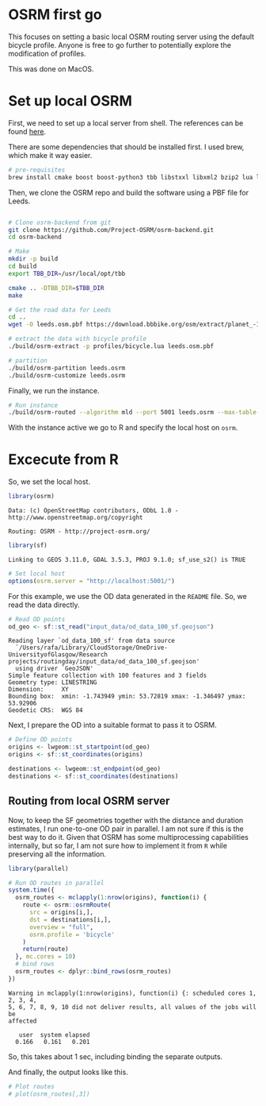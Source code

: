 # OSRM first go

This focuses on setting a basic local OSRM routing server using the
default bicycle profile. Anyone is free to go further to potentially
explore the modification of profiles.

This was done on MacOS.

# Set up local OSRM

First, we need to set up a local server from shell. The references can
be found [here](https://github.com/Project-OSRM/osrm-backend).

There are some dependencies that should be installed first. I used brew,
which make it way easier.

``` bash
# pre-requisites
brew install cmake boost boost-python3 tbb libstxxl libxml2 bzip2 lua luajit libzip openssl pkg-config
```

Then, we clone the OSRM repo and build the software using a PBF file for
Leeds.

``` bash

# Clone osrm-backend from git
git clone https://github.com/Project-OSRM/osrm-backend.git
cd osrm-backend

# Make
mkdir -p build
cd build
export TBB_DIR=/usr/local/opt/tbb

cmake .. -DTBB_DIR=$TBB_DIR
make

# Get the road data for Leeds
cd ..
wget -O leeds.osm.pbf https://download.bbbike.org/osm/extract/planet_-1.6757,53.7141_-1.4287,53.879.osm.pbf

# extract the data with bicycle profile
./build/osrm-extract -p profiles/bicycle.lua leeds.osm.pbf

# partition
./build/osrm-partition leeds.osrm
./build/osrm-customize leeds.osrm
```

Finally, we run the instance.

``` bash
# Run instance
./build/osrm-routed --algorithm mld --port 5001 leeds.osrm --max-table-size 100000
```

With the instance active we go to R and specify the local host on
`osrm`.

# Excecute from R

So, we set the local host.

``` r
library(osrm)
```

    Data: (c) OpenStreetMap contributors, ODbL 1.0 - http://www.openstreetmap.org/copyright

    Routing: OSRM - http://project-osrm.org/

``` r
library(sf)
```

    Linking to GEOS 3.11.0, GDAL 3.5.3, PROJ 9.1.0; sf_use_s2() is TRUE

``` r
# Set local host
options(osrm.server = "http://localhost:5001/")
```

For this example, we use the OD data generated in the `README` file. So,
we read the data directly.

``` r
# Read OD points
od_geo <- sf::st_read("input_data/od_data_100_sf.geojson")
```

    Reading layer `od_data_100_sf' from data source 
      `/Users/rafa/Library/CloudStorage/OneDrive-UniversityofGlasgow/Research projects/routingday/input_data/od_data_100_sf.geojson' 
      using driver `GeoJSON'
    Simple feature collection with 100 features and 3 fields
    Geometry type: LINESTRING
    Dimension:     XY
    Bounding box:  xmin: -1.743949 ymin: 53.72819 xmax: -1.346497 ymax: 53.92906
    Geodetic CRS:  WGS 84

Next, I prepare the OD into a suitable format to pass it to OSRM.

``` r
# Define OD points
origins <- lwgeom::st_startpoint(od_geo) 
origins <- sf::st_coordinates(origins)

destinations <- lwgeom::st_endpoint(od_geo) 
destinations <- sf::st_coordinates(destinations)
```

## Routing from local OSRM server

Now, to keep the SF geometries together with the distance and duration
estimates, I run one-to-one OD pair in parallel. I am not sure if this
is the best way to do it. Given that OSRM has some multiprocessing
capabilities internally, but so far, I am not sure how to implement it
from `R` while preserving all the information.

``` r
library(parallel)

# Run OD routes in parallel
system.time({
  osrm_routes <- mclapply(1:nrow(origins), function(i) {
    route <- osrm::osrmRoute(
      src = origins[i,], 
      dst = destinations[i,], 
      overview = "full",
      osrm.profile = 'bicycle'
    )
    return(route)
  }, mc.cores = 10)
  # bind rows
  osrm_routes <- dplyr::bind_rows(osrm_routes)
})
```

    Warning in mclapply(1:nrow(origins), function(i) {: scheduled cores 1, 2, 3, 4,
    5, 6, 7, 8, 9, 10 did not deliver results, all values of the jobs will be
    affected

       user  system elapsed 
      0.166   0.161   0.201 

So, this takes about 1 sec, including binding the separate outputs.

And finally, the output looks like this.

``` r
# Plot routes
# plot(osrm_routes[,3])
```
